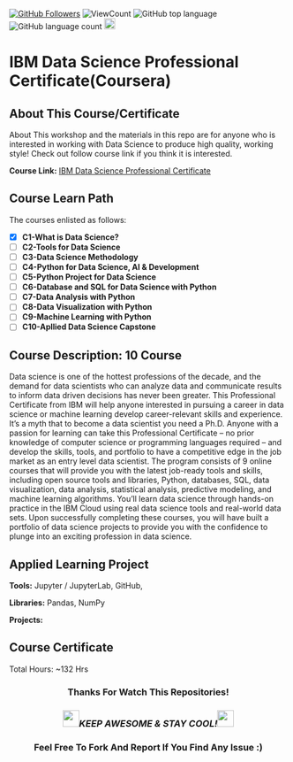 <a href="https://github.com/bdfd"><img src="https://img.shields.io/github/followers/bdfd?label=Follow%20Me&logo=github" alt="GitHub Followers" /></a>
![ViewCount](<https://views.whatilearened.today/views/github/BDFD-LearningGround/IBM-Data-Science-Professional-Certificate_OP.svg?cache=remove>)
![GitHub top language](<https://img.shields.io/github/languages/top/BDFD-LearningGround/IBM-Data-Science-Professional-Certificate_OP?style=flat>)
![GitHub language count](https://img.shields.io/github/languages/count/BDFD-LearningGround/IBM-Data-Science-Professional-Certificate_OP?style=flat)
<img height=20 src="https://cdn.jsdelivr.net/gh/bdfd/Personal_Image_Repo/7.Color-Icon/Status/On_Progress.svg" alt="bdfd" />

# IBM Data Science Professional Certificate(Coursera)

## About This Course/Certificate

About This workshop and the materials in this repo are for anyone who is interested in working with Data Science to produce high quality, working style! Check out follow course link if you think it is interested.

**Course Link:** [IBM Data Science Professional Certificate](https://www.coursera.org/professional-certificates/ibm-data-science)

## Course Learn Path

The courses enlisted as follows:

- [x] **C1-What is Data Science?**
- [ ] **C2-Tools for Data Science**
- [ ] **C3-Data Science Methodology**
- [ ] **C4-Python for Data Science, AI & Development**
- [ ] **C5-Python Project for Data Science**
- [ ] **C6-Database and SQL for Data Science with Python**
- [ ] **C7-Data Analysis with Python**
- [ ] **C8-Data Visualization with Python**
- [ ] **C9-Machine Learning with Python**
- [ ] **C10-Apllied Data Science Capstone**

## Course Description: 10 Course

Data science is one of the hottest professions of the decade, and the demand for data scientists who can analyze data and communicate results to inform data driven decisions has never been greater. This Professional Certificate from IBM will help anyone interested in pursuing a career in data science or machine learning develop career-relevant skills and experience. 
It’s a myth that to become a data scientist you need a Ph.D. Anyone with a passion for learning can take this Professional Certificate – no prior knowledge of computer science or programming languages required – and develop the skills, tools, and portfolio to have a competitive edge in the job market as an entry level data scientist.
The program consists of 9 online courses that will provide you with the latest job-ready tools and skills, including open source tools and libraries, Python, databases, SQL, data visualization, data analysis, statistical analysis, predictive modeling, and machine learning algorithms. You’ll learn data science through hands-on practice in the IBM Cloud using real data science tools and real-world data sets.
Upon successfully completing these courses, you will have built a portfolio of data science projects to provide you with the confidence to plunge into an exciting profession in data science.

## Applied Learning Project

**Tools:** Jupyter / JupyterLab, GitHub,

**Libraries:** Pandas, NumPy

**Projects:**  

## Course Certificate

Total Hours: ~132 Hrs

<div align="center">

### Thanks For Watch This Repositories!

### <img src="https://media.giphy.com/media/WUlplcMpOCEmTGBtBW/giphy.gif" width="30"><i>KEEP AWESOME & STAY COOL!</i><img src="https://media.giphy.com/media/WUlplcMpOCEmTGBtBW/giphy.gif" width="30">

### Feel Free To Fork And Report If You Find Any Issue :)

</div>

